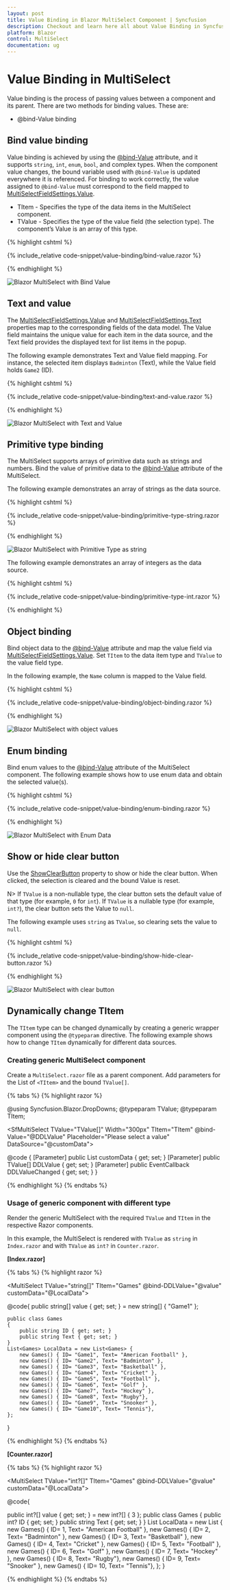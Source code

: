 ```yaml
---
layout: post
title: Value Binding in Blazor MultiSelect Component | Syncfusion
description: Checkout and learn here all about Value Binding in Syncfusion Blazor MultiSelect component and more.
platform: Blazor
control: MultiSelect
documentation: ug
---
```


# Value Binding in MultiSelect

Value binding is the process of passing values between a component and its parent. There are two methods for binding values. These are:

- @bind-Value binding

## Bind value binding

Value binding is achieved by using the [@bind-Value](https://help.syncfusion.com/cr/blazor/Syncfusion.Blazor.DropDowns.SfMultiSelect-2.html#Syncfusion_Blazor_DropDowns_SfMultiSelect_2_Value) attribute, and it supports `string`, `int`, `enum`, `bool`, and complex types. When the component value changes, the bound variable used with `@bind-Value` is updated everywhere it is referenced. For binding to work correctly, the value assigned to `@bind-Value` must correspond to the field mapped to [MultiSelectFieldSettings.Value](https://help.syncfusion.com/cr/blazor/Syncfusion.Blazor.DropDowns.MultiSelectFieldSettings.html#Syncfusion_Blazor_DropDowns_MultiSelectFieldSettings_Value).

- TItem - Specifies the type of the data items in the MultiSelect component.
- TValue - Specifies the type of the value field (the selection type). The component’s Value is an array of this type.

{% highlight cshtml %}

{% include_relative code-snippet/value-binding/bind-value.razor %}

{% endhighlight %}

![Blazor MultiSelect with Bind Value](./images/value-binding/blazor_multiselect_bind-value.png)

## Text and value

The [MultiSelectFieldSettings.Value](https://help.syncfusion.com/cr/blazor/Syncfusion.Blazor.DropDowns.MultiSelectFieldSettings.html#Syncfusion_Blazor_DropDowns_MultiSelectFieldSettings_Value) and [MultiSelectFieldSettings.Text](https://help.syncfusion.com/cr/blazor/Syncfusion.Blazor.DropDowns.MultiSelectFieldSettings.html#Syncfusion_Blazor_DropDowns_MultiSelectFieldSettings_Text) properties map to the corresponding fields of the data model. The Value field maintains the unique value for each item in the data source, and the Text field provides the displayed text for list items in the popup.

The following example demonstrates Text and Value field mapping. For instance, the selected item displays `Badminton` (Text), while the Value field holds `Game2` (ID).

{% highlight cshtml %}

{% include_relative code-snippet/value-binding/text-and-value.razor %}

{% endhighlight %}

![Blazor MultiSelect with Text and Value](./images/value-binding/blazor_MultiSelect_text-and-value.png)

## Primitive type binding

The MultiSelect supports arrays of primitive data such as strings and numbers. Bind the value of primitive data to the [@bind-Value](https://help.syncfusion.com/cr/blazor/Syncfusion.Blazor.DropDowns.SfMultiSelect-2.html#Syncfusion_Blazor_DropDowns_SfMultiSelect_2_Value) attribute of the MultiSelect.

The following example demonstrates an array of strings as the data source.

{% highlight cshtml %}

{% include_relative code-snippet/value-binding/primitive-type-string.razor %}

{% endhighlight %}

![Blazor MultiSelect with Primitive Type as string](./images/value-binding/blazor_MultiSelect_primitive-type-string.png)

The following example demonstrates an array of integers as the data source.

{% highlight cshtml %}

{% include_relative code-snippet/value-binding/primitive-type-int.razor %}

{% endhighlight %}

## Object binding

Bind object data to the [@bind-Value](https://help.syncfusion.com/cr/blazor/Syncfusion.Blazor.DropDowns.SfMultiSelect-2.html#Syncfusion_Blazor_DropDowns_SfMultiSelect_2_Value) attribute and map the value field via [MultiSelectFieldSettings.Value](https://help.syncfusion.com/cr/blazor/Syncfusion.Blazor.DropDowns.MultiSelectFieldSettings.html#Syncfusion_Blazor_DropDowns_MultiSelectFieldSettings_Value). Set `TItem` to the data item type and `TValue` to the value field type.

In the following example, the `Name` column is mapped to the Value field.

{% highlight cshtml %}

{% include_relative code-snippet/value-binding/object-binding.razor %}

{% endhighlight %}

![Blazor MultiSelect with object values](./images/value-binding/blazor_MultiSelect_object-binding.png)

## Enum binding

Bind enum values to the [@bind-Value](https://help.syncfusion.com/cr/blazor/Syncfusion.Blazor.DropDowns.SfMultiSelect-2.html#Syncfusion_Blazor_DropDowns_SfMultiSelect_2_Value) attribute of the MultiSelect component. The following example shows how to use enum data and obtain the selected value(s).

{% highlight cshtml %}

{% include_relative code-snippet/value-binding/enum-binding.razor %}

{% endhighlight %}

![Blazor MultiSelect with Enum Data](./images/value-binding/blazor_MultiSelect_enum-binding.png)

## Show or hide clear button

Use the [ShowClearButton](https://help.syncfusion.com/cr/blazor/Syncfusion.Blazor.DropDowns.SfMultiSelect-2.html#Syncfusion_Blazor_DropDowns_SfMultiSelect_2_ShowClearButton) property to show or hide the clear button. When clicked, the selection is cleared and the bound Value is reset.

N> If `TValue` is a non-nullable type, the clear button sets the default value of that type (for example, `0` for `int`). If `TValue` is a nullable type (for example, `int?`), the clear button sets the Value to `null`.

The following example uses `string` as `TValue`, so clearing sets the value to `null`.

{% highlight cshtml %}

{% include_relative code-snippet/value-binding/show-hide-clear-button.razor %}

{% endhighlight %}

![Blazor MultiSelect with clear button](./images/value-binding/blazor_MultiSelect_show-hide-clear-button.png)

## Dynamically change TItem

The `TItem` type can be changed dynamically by creating a generic wrapper component using the `@typeparam` directive. The following example shows how to change `TItem` dynamically for different data sources.

### Creating generic MultiSelect component

Create a `MultiSelect.razor` file as a parent component. Add parameters for the List of `<TItem>` and the bound `TValue[]`.

{% tabs %}
{% highlight razor %}

@using Syncfusion.Blazor.DropDowns;
@typeparam TValue;
@typeparam TItem;

<SfMultiSelect TValue="TValue[]" Width="300px" TItem="TItem" @bind-Value="@DDLValue" Placeholder="Please select a value" DataSource="@customData">
    <MultiSelectFieldSettings Text="Text" Value="ID"></MultiSelectFieldSettings>
</SfMultiSelect>

@code {
[Parameter]
public List<TItem> customData { get; set; }
[Parameter]
public TValue[] DDLValue { get; set; }
[Parameter]
public EventCallback<TValue> DDLValueChanged { get; set; }
}

{% endhighlight %}
{% endtabs %}

### Usage of generic component with different type

Render the generic MultiSelect with the required `TValue` and `TItem` in the respective Razor components.

In this example, the MultiSelect is rendered with `TValue` as `string` in `Index.razor` and with `TValue` as `int?` in `Counter.razor`.

**[Index.razor]**

{% tabs %}
{% highlight razor %}

<MultiSelect TValue="string[]" TItem="Games" @bind-DDLValue="@value" customData="@LocalData">
</MultiSelect>

@code{
    public string[] value { get; set; } = new string[] { "Game1" };

    public class Games
    {
        public string ID { get; set; }
        public string Text { get; set; }
    }
    List<Games> LocalData = new List<Games> {
        new Games() { ID= "Game1", Text= "American Football" },
        new Games() { ID= "Game2", Text= "Badminton" },
        new Games() { ID= "Game3", Text= "Basketball" },
        new Games() { ID= "Game4", Text= "Cricket" },
        new Games() { ID= "Game5", Text= "Football" },
        new Games() { ID= "Game6", Text= "Golf" },
        new Games() { ID= "Game7", Text= "Hockey" },
        new Games() { ID= "Game8", Text= "Rugby"},
        new Games() { ID= "Game9", Text= "Snooker" },
        new Games() { ID= "Game10", Text= "Tennis"},
    };
}

{% endhighlight %}
{% endtabs %}

**[Counter.razor]**

{% tabs %}
{% highlight razor %}

<MultiSelect TValue="int?[]" TItem="Games" @bind-DDLValue="@value" customData="@LocalData">
</MultiSelect>

@code{

public int?[] value { get; set; } = new int?[] { 3 };
public class Games
{
    public int? ID { get; set; }
    public string Text { get; set; }
}
List<Games> LocalData = new List<Games> {
    new Games() { ID= 1, Text= "American Football" },
    new Games() { ID= 2, Text= "Badminton" },
    new Games() { ID= 3, Text= "Basketball" },
    new Games() { ID= 4, Text= "Cricket" },
    new Games() { ID= 5, Text= "Football" },
    new Games() { ID= 6, Text= "Golf" },
    new Games() { ID= 7, Text= "Hockey" },
    new Games() { ID= 8, Text= "Rugby"},
    new Games() { ID= 9, Text= "Snooker" },
    new Games() { ID= 10, Text= "Tennis"},
    };
}


{% endhighlight %}
{% endtabs %}